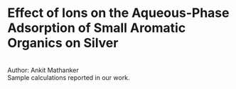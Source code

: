 # Effect of Ions on the Aqueous-Phase Adsorption of Small Aromatic Organics on Silver
<br>
Author: Ankit Mathanker
<br>
Sample calculations reported in our work.
